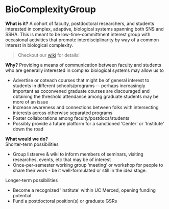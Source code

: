 # BioComplexityGroup

**What is it?**
A cohort of faculty, postdoctoral researchers, and students interested in complex, adaptive, biological systems spanning both SNS and SSHA. This is meant to be low-time-committment interest group with occasional activities that promote interdisciplinarity by way of a common interest in biological complexity.

> Checkout our [wiki](https://github.com/biocomplexity/BiocomplexityGroup/wiki) for details!

**Why?**
Providing a means of communication between faculty and students who are generally interested in complex biological systems may allow us to

* Advertise or coteach courses that might be of general interest to students in different schools/programs -- perhaps increasingly important as coconvened graduate courses are discouraged and obtaining the threshold attendance among graduate students may be more of an issue   
* Increase awareness and connections between folks with intersecting interests across otherwise separated programs   
* Foster collaborations among faculty/postdocs/students   
* Possibly provide a future platform for a sanctioned 'Center' or 'Institute' down the road     

**What would we do?**  
Shorter-term possibilities

* Group listserve & wiki to inform members of seminars, visiting researches, events, etc that may be of interest  
* Once-per-semester working group ‘meeting’ or workshop for people to share their work - be it well-formulated or still in the idea stage.     

Longer-term possibilities

* Become a recognized 'institute' within UC Merced, opening funding potential   
* Fund a postdoctoral position(s) or graduate GSRs  

